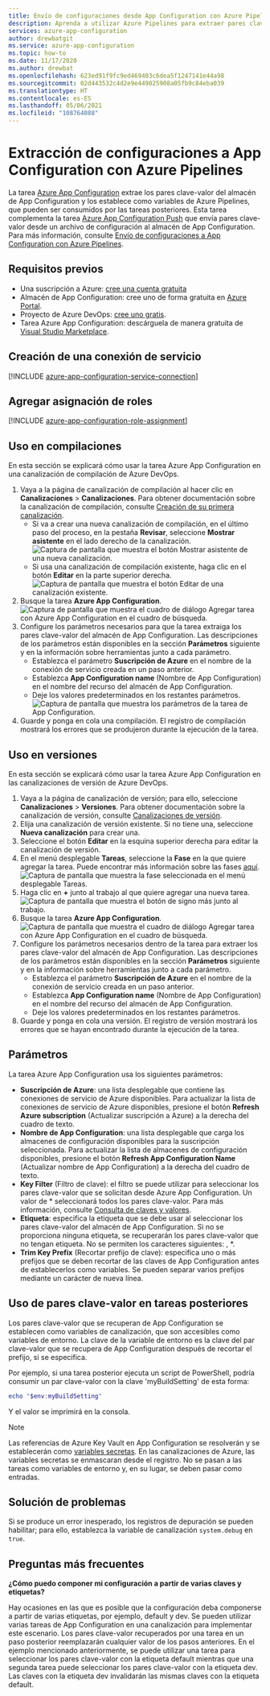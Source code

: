 ```yaml
---
title: Envío de configuraciones desde App Configuration con Azure Pipelines
description: Aprenda a utilizar Azure Pipelines para extraer pares clave-valor a un almacén de App Configuration
services: azure-app-configuration
author: drewbatgit
ms.service: azure-app-configuration
ms.topic: how-to
ms.date: 11/17/2020
ms.author: drewbat
ms.openlocfilehash: 623ed91f9fc9ed469403c6dea5f1247141e44a98
ms.sourcegitcommit: 02d443532c4d2e9e449025908a05fb9c84eba039
ms.translationtype: HT
ms.contentlocale: es-ES
ms.lasthandoff: 05/06/2021
ms.locfileid: "108764088"
---
```

# <a name="pull-settings-to-app-configuration-with-azure-pipelines"></a>Extracción de configuraciones a App Configuration con Azure Pipelines

La tarea [Azure App Configuration](https://marketplace.visualstudio.com/items?itemName=AzureAppConfiguration.azure-app-configuration-task) extrae los pares clave-valor del almacén de App Configuration y los establece como variables de Azure Pipelines, que pueden ser consumidos por las tareas posteriores. Esta tarea complementa la tarea [Azure App Configuration Push](https://marketplace.visualstudio.com/items?itemName=AzureAppConfiguration.azure-app-configuration-task-push) que envía pares clave-valor desde un archivo de configuración al almacén de App Configuration. Para más información, consulte [Envío de configuraciones a App Configuration con Azure Pipelines](push-kv-devops-pipeline.md).

## <a name="prerequisites"></a>Requisitos previos

- Una suscripción a Azure: [cree una cuenta gratuita](https://azure.microsoft.com/free/)
- Almacén de App Configuration: cree uno de forma gratuita en [Azure Portal](https://portal.azure.com).
- Proyecto de Azure DevOps: [cree uno gratis](https://go.microsoft.com/fwlink/?LinkId=2014881).
- Tarea Azure App Configuration: descárguela de manera gratuita de [Visual Studio Marketplace](https://marketplace.visualstudio.com/items?itemName=AzureAppConfiguration.azure-app-configuration-task#:~:text=Navigate%20to%20the%20Tasks%20tab,the%20Azure%20App%20Configuration%20instance.).  

## <a name="create-a-service-connection"></a>Creación de una conexión de servicio

[!INCLUDE [azure-app-configuration-service-connection](../../includes/azure-app-configuration-service-connection.md)]

## <a name="add-role-assignment"></a>Agregar asignación de roles

[!INCLUDE [azure-app-configuration-role-assignment](../../includes/azure-app-configuration-role-assignment.md)]

## <a name="use-in-builds"></a>Uso en compilaciones

En esta sección se explicará cómo usar la tarea Azure App Configuration en una canalización de compilación de Azure DevOps.

1. Vaya a la página de canalización de compilación al hacer clic en **Canalizaciones** > **Canalizaciones**. Para obtener documentación sobre la canalización de compilación, consulte [Creación de su primera canalización](/azure/devops/pipelines/create-first-pipeline?tabs=net%2Ctfs-2018-2%2Cbrowser).
      - Si va a crear una nueva canalización de compilación, en el último paso del proceso, en la pestaña **Revisar**, seleccione **Mostrar asistente** en el lado derecho de la canalización.
      ![Captura de pantalla que muestra el botón Mostrar asistente de una nueva canalización.](./media/new-pipeline-show-assistant.png)
      - Si usa una canalización de compilación existente, haga clic en el botón **Editar** en la parte superior derecha.
      ![Captura de pantalla que muestra el botón Editar de una canalización existente.](./media/existing-pipeline-show-assistant.png)
1. Busque la tarea **Azure App Configuration**.
![Captura de pantalla que muestra el cuadro de diálogo Agregar tarea con Azure App Configuration en el cuadro de búsqueda.](./media/add-azure-app-configuration-task.png)
1. Configure los parámetros necesarios para que la tarea extraiga los pares clave-valor del almacén de App Configuration. Las descripciones de los parámetros están disponibles en la sección **Parámetros** siguiente y en la información sobre herramientas junto a cada parámetro.
      - Establezca el parámetro **Suscripción de Azure** en el nombre de la conexión de servicio creada en un paso anterior.
      - Establezca **App Configuration name** (Nombre de App Configuration) en el nombre del recurso del almacén de App Configuration.
      - Deje los valores predeterminados en los restantes parámetros.
![Captura de pantalla que muestra los parámetros de la tarea de App Configuration.](./media/azure-app-configuration-parameters.png)
1. Guarde y ponga en cola una compilación. El registro de compilación mostrará los errores que se produjeron durante la ejecución de la tarea.

## <a name="use-in-releases"></a>Uso en versiones

En esta sección se explicará cómo usar la tarea Azure App Configuration en las canalizaciones de versión de Azure DevOps.

1. Vaya a la página de canalización de versión; para ello, seleccione **Canalizaciones** > **Versiones**. Para obtener documentación sobre la canalización de versión, consulte [Canalizaciones de versión](/azure/devops/pipelines/release).
1. Elija una canalización de versión existente. Si no tiene una, seleccione **Nueva canalización** para crear una.
1. Seleccione el botón **Editar** en la esquina superior derecha para editar la canalización de versión.
1. En el menú desplegable **Tareas**, seleccione la **Fase** en la que quiere agregar la tarea. Puede encontrar más información sobre las fases [aquí](/azure/devops/pipelines/release/environments).
![Captura de pantalla que muestra la fase seleccionada en el menú desplegable Tareas.](./media/pipeline-stage-tasks.png)
1. Haga clic en **+** junto al trabajo al que quiere agregar una nueva tarea.
![Captura de pantalla que muestra el botón de signo más junto al trabajo.](./media/add-task-to-job.png)
1. Busque la tarea **Azure App Configuration**.
![Captura de pantalla que muestra el cuadro de diálogo Agregar tarea con Azure App Configuration en el cuadro de búsqueda.](./media/add-azure-app-configuration-task.png)
1. Configure los parámetros necesarios dentro de la tarea para extraer los pares clave-valor del almacén de App Configuration. Las descripciones de los parámetros están disponibles en la sección **Parámetros** siguiente y en la información sobre herramientas junto a cada parámetro.
      - Establezca el parámetro **Suscripción de Azure** en el nombre de la conexión de servicio creada en un paso anterior.
      - Establezca **App Configuration name** (Nombre de App Configuration) en el nombre del recurso del almacén de App Configuration.
      - Deje los valores predeterminados en los restantes parámetros.
1. Guarde y ponga en cola una versión. El registro de versión mostrará los errores que se hayan encontrado durante la ejecución de la tarea.

## <a name="parameters"></a>Parámetros

La tarea Azure App Configuration usa los siguientes parámetros:

- **Suscripción de Azure**: una lista desplegable que contiene las conexiones de servicio de Azure disponibles. Para actualizar la lista de conexiones de servicio de Azure disponibles, presione el botón **Refresh Azure subscription** (Actualizar suscripción a Azure) a la derecha del cuadro de texto.
- **Nombre de App Configuration**: una lista desplegable que carga los almacenes de configuración disponibles para la suscripción seleccionada. Para actualizar la lista de almacenes de configuración disponibles, presione el botón **Refresh App Configuration Name** (Actualizar nombre de App Configuration) a la derecha del cuadro de texto.
- **Key Filter** (Filtro de clave): el filtro se puede utilizar para seleccionar los pares clave-valor que se solicitan desde Azure App Configuration. Un valor de * seleccionará todos los pares clave-valor. Para más información, consulte [Consulta de claves y valores](concept-key-value.md#query-key-values).
- **Etiqueta**: especifica la etiqueta que se debe usar al seleccionar los pares clave-valor del almacén de App Configuration. Si no se proporciona ninguna etiqueta, se recuperarán los pares clave-valor que no tengan etiqueta. No se permiten los caracteres siguientes: , *.
- **Trim Key Prefix** (Recortar prefijo de clave): especifica uno o más prefijos que se deben recortar de las claves de App Configuration antes de establecerlos como variables. Se pueden separar varios prefijos mediante un carácter de nueva línea.

## <a name="use-key-values-in-subsequent-tasks"></a>Uso de pares clave-valor en tareas posteriores

Los pares clave-valor que se recuperan de App Configuration se establecen como variables de canalización, que son accesibles como variables de entorno. La clave de la variable de entorno es la clave del par clave-valor que se recupera de App Configuration después de recortar el prefijo, si se especifica.

Por ejemplo, si una tarea posterior ejecuta un script de PowerShell, podría consumir un par clave-valor con la clave 'myBuildSetting' de esta forma:
```powershell
echo "$env:myBuildSetting"
```
Y el valor se imprimirá en la consola.

> [!NOTE]
> Las referencias de Azure Key Vault en App Configuration se resolverán y se establecerán como [variables secretas](/azure/devops/pipelines/process/variables#secret-variables). En las canalizaciones de Azure, las variables secretas se enmascaran desde el registro. No se pasan a las tareas como variables de entorno y, en su lugar, se deben pasar como entradas. 

## <a name="troubleshooting"></a>Solución de problemas

Si se produce un error inesperado, los registros de depuración se pueden habilitar; para ello, establezca la variable de canalización `system.debug` en `true`.

## <a name="faq"></a>Preguntas más frecuentes

**¿Cómo puedo componer mi configuración a partir de varias claves y etiquetas?**

Hay ocasiones en las que es posible que la configuración deba componerse a partir de varias etiquetas, por ejemplo, default y dev. Se pueden utilizar varias tareas de App Configuration en una canalización para implementar este escenario. Los pares clave-valor recuperados por una tarea en un paso posterior reemplazarán cualquier valor de los pasos anteriores. En el ejemplo mencionado anteriormente, se puede utilizar una tarea para seleccionar los pares clave-valor con la etiqueta default mientras que una segunda tarea puede seleccionar los pares clave-valor con la etiqueta dev. Las claves con la etiqueta dev invalidarán las mismas claves con la etiqueta default.
